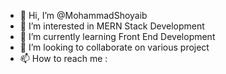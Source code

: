 - 👋 Hi, I’m @MohammadShoyaib
- 👀 I’m interested in MERN Stack Development
- 🌱 I’m currently learning Front End Development
- 💞️ I’m looking to collaborate on various project
- 📫 How to reach me : 

<!---
MohammadShoyaib/MohammadShoyaib is a ✨ special ✨ repository because its `README.md` (this file) appears on your GitHub profile.
You can click the Preview link to take a look at your changes.
--->
